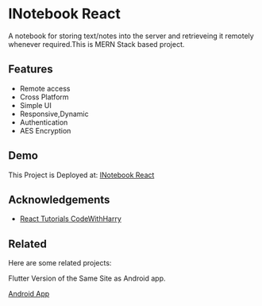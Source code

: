
# INotebook React

A notebook for storing text/notes into the server and retrieveing it remotely whenever required.This is MERN Stack based project.



## Features

- Remote access
- Cross Platform
- Simple UI
- Responsive,Dynamic
- Authentication
- AES Encryption





## Demo
This Project is Deployed at:
[INotebook React](https://inotebook-dazz.herokuapp.com/login)

## Acknowledgements

 - [React Tutorials CodeWithHarry](https://www.codewithharry.com/videos/react-tutorials-in-hindi-1/)
## Related

Here are some related projects:

Flutter Version of the Same Site as Android app.

[Android App](https://github.com/Tanmai2002/inotebook_Flutter_app)

